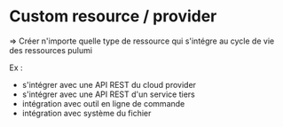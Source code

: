 # Custom resource / provider



=> Créer n'importe quelle type de ressource qui s'intégre au cycle de vie des ressources pulumi



Ex :
- s'intégrer avec une API REST du cloud provider
- s'intégrer avec une API REST d'un service tiers
- intégration avec outil en ligne de commande
- intégration avec système du fichier


